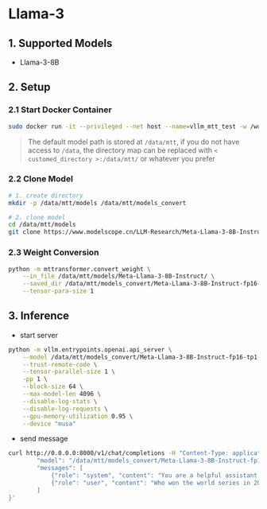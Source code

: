 # Llama-3

## 1. Supported Models

- Llama-3-8B

## 2. Setup

### 2.1 Start Docker Container

```bash
sudo docker run -it --privileged --net host --name=vllm_mtt_test -w /workspace -v /data/mtt/:/data/mtt/ --env MTHREADS_VISIBLE_DEVICES=all --shm-size=80g registry.mthreads.com/mcctest/musa-pytorch-transformer-vllm:v0.1.4-kuae1.2 /bin/bash
```

> The default model path is stored at `/data/mtt`, if you do not have access to `/data`, the directory map can be replaced with `< customed_directory >:/data/mtt/` or whatever you prefer

### 2.2 Clone Model

```bash
# 1. create directory
mkdir -p /data/mtt/models /data/mtt/models_convert

# 2. clone model
cd /data/mtt/models
git clone https://www.modelscope.cn/LLM-Research/Meta-Llama-3-8B-Instruct.git
```

### 2.3 Weight Conversion

```bash
python -m mttransformer.convert_weight \
	--in_file /data/mtt/models/Meta-Llama-3-8B-Instruct/ \
	--saved_dir /data/mtt/models_convert/Meta-Llama-3-8B-Instruct-fp16-tp1-convert/ \
	--tensor-para-size 1
```

## 3. Inference

- start server

```bash
python -m vllm.entrypoints.openai.api_server \
    --model /data/mtt/models_convert/Meta-Llama-3-8B-Instruct-fp16-tp1-convert/ \
    --trust-remote-code \
    --tensor-parallel-size 1 \
    -pp 1 \
    --block-size 64 \
    --max-model-len 4096 \
    --disable-log-stats \
    --disable-log-requests \
    --gpu-memory-utilization 0.95 \
    --device "musa"
```

- send message

```bash
curl http://0.0.0.0:8000/v1/chat/completions -H "Content-Type: application/json" -d '{
        "model": "/data/mtt/models_convert/Meta-Llama-3-8B-Instruct-fp16-tp1-convert/",
        "messages": [
            {"role": "system", "content": "You are a helpful assistant."},
            {"role": "user", "content": "Who won the world series in 2020?"}
        ]
}'
```